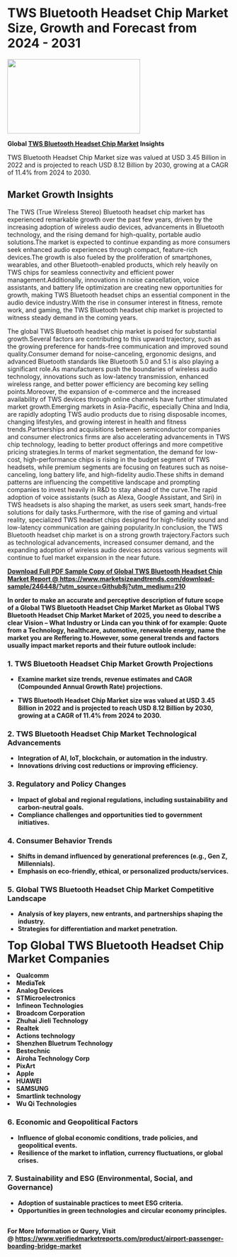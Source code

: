<H1>TWS Bluetooth Headset Chip Market Size, Growth and Forecast from 2024 - 2031</H1><img class="aligncenter size-medium wp-image-584254" src="https://thirdeyenews.in/wp-content/uploads/2024/09/Global-Market-Research-300x168.jpeg" alt="" width="300" height="168" /><p><strong>Global&nbsp;<a href="https://www.marketsizeandtrends.com/download-sample/246448/?utm_source=Github8j?utm_medium=210">TWS Bluetooth Headset Chip Market</a> Insights</strong></p><p>TWS Bluetooth Headset Chip Market size was valued at USD 3.45 Billion in 2022 and is projected to reach USD 8.12 Billion by 2030, growing at a CAGR of 11.4% from 2024 to 2030.</p><p><h2>Market Growth Insights</h2> <p>The TWS (True Wireless Stereo) Bluetooth headset chip market has experienced remarkable growth over the past few years, driven by the increasing adoption of wireless audio devices, advancements in Bluetooth technology, and the rising demand for high-quality, portable audio solutions.The market is expected to continue expanding as more consumers seek enhanced audio experiences through compact, feature-rich devices.The growth is also fueled by the proliferation of smartphones, wearables, and other Bluetooth-enabled products, which rely heavily on TWS chips for seamless connectivity and efficient power management.Additionally, innovations in noise cancellation, voice assistants, and battery life optimization are creating new opportunities for growth, making TWS Bluetooth headset chips an essential component in the audio device industry.With the rise in consumer interest in fitness, remote work, and gaming, the TWS Bluetooth headset chip market is projected to witness steady demand in the coming years.</p> <p><strong><a href="#"></a></strong></p> <p>The global TWS Bluetooth headset chip market is poised for substantial growth.Several factors are contributing to this upward trajectory, such as the growing preference for hands-free communication and improved sound quality.Consumer demand for noise-canceling, ergonomic designs, and advanced Bluetooth standards like Bluetooth 5.0 and 5.1 is also playing a significant role.As manufacturers push the boundaries of wireless audio technology, innovations such as low-latency transmission, enhanced wireless range, and better power efficiency are becoming key selling points.Moreover, the expansion of e-commerce and the increased availability of TWS devices through online channels have further stimulated market growth.Emerging markets in Asia-Pacific, especially China and India, are rapidly adopting TWS audio products due to rising disposable incomes, changing lifestyles, and growing interest in health and fitness trends.Partnerships and acquisitions between semiconductor companies and consumer electronics firms are also accelerating advancements in TWS chip technology, leading to better product offerings and more competitive pricing strategies.In terms of market segmentation, the demand for low-cost, high-performance chips is rising in the budget segment of TWS headsets, while premium segments are focusing on features such as noise-canceling, long battery life, and high-fidelity audio.These shifts in demand patterns are influencing the competitive landscape and prompting companies to invest heavily in R&D to stay ahead of the curve.The rapid adoption of voice assistants (such as Alexa, Google Assistant, and Siri) in TWS headsets is also shaping the market, as users seek smart, hands-free solutions for daily tasks.Furthermore, with the rise of gaming and virtual reality, specialized TWS headset chips designed for high-fidelity sound and low-latency communication are gaining popularity.In conclusion, the TWS Bluetooth headset chip market is on a strong growth trajectory.Factors such as technological advancements, increased consumer demand, and the expanding adoption of wireless audio devices across various segments will continue to fuel market expansion in the near future.</p> <p><strong><a href="#"></p><p><span class=""><strong>Download Full PDF Sample Copy of Global TWS Bluetooth Headset Chip Market Report</strong> @ <a href="https://www.marketsizeandtrends.com/download-sample/246448/?utm_source=Github8j?utm_medium=210" target="_blank">https://www.marketsizeandtrends.com/download-sample/246448/?utm_source=Github8j?utm_medium=210</a></span></p><p>In order to make an accurate and perceptive description of future scope of a Global&nbsp;TWS Bluetooth Headset Chip Market Market as Global&nbsp;TWS Bluetooth Headset Chip Market Market of 2025, you need to describe a clear Vision &ndash; What Industry or Linda can you think of for example: Quote from a Technology, healthcare, automotive, renewable energy, name the market you are Reffering to.However, some general trends and factors usually impact market reports and their future outlook include:</p><h3>1.&nbsp;<strong>TWS Bluetooth Headset Chip Market Growth Projections</strong></h3><ul><li>Examine market size trends, revenue estimates and CAGR (Compounded Annual Growth Rate) projections.</li><li><p>TWS Bluetooth Headset Chip Market size was valued at USD 3.45 Billion in 2022 and is projected to reach USD 8.12 Billion by 2030, growing at a CAGR of 11.4% from 2024 to 2030.</p></li></ul><h3>2.&nbsp;<strong>TWS Bluetooth Headset Chip Market Technological Advancements</strong></h3><ul><li>Integration of AI, IoT, blockchain, or automation in the industry.</li><li>Innovations driving cost reductions or improving efficiency.</li></ul><h3>3.&nbsp;<strong>Regulatory and Policy Changes</strong></h3><ul><li>Impact of global and regional regulations, including sustainability and carbon-neutral goals.</li><li>Compliance challenges and opportunities tied to government initiatives.</li></ul><h3>4.&nbsp;<strong>Consumer Behavior Trends</strong></h3><ul><li>Shifts in demand influenced by generational preferences (e.g., Gen Z, Millennials).</li><li>Emphasis on eco-friendly, ethical, or personalized products/services.</li></ul><h3>5.&nbsp;<strong>Global TWS Bluetooth Headset Chip Market Competitive Landscape</strong></h3><ul><li>Analysis of key players, new entrants, and partnerships shaping the industry.</li><li>Strategies for differentiation and market penetration.</li></ul><p data-pm-slice="1 1 []"><span style="color: inherit; font-family: inherit; font-size: 25px;">Top Global TWS Bluetooth Headset Chip Market Companies</span></p><div class="" data-test-id=""><p><li>Qualcomm</li><li> MediaTek</li><li> Analog Devices</li><li> STMicroelectronics</li><li> Infineon Technologies</li><li> Broadcom Corporation</li><li> Zhuhai Jieli Technology</li><li> Realtek</li><li> Actions technology</li><li> Shenzhen Bluetrum Technology</li><li> Bestechnic</li><li> Airoha Technology Corp</li><li> PixArt</li><li> Apple</li><li> HUAWEI</li><li> SAMSUNG</li><li> Smartlink technology</li><li> Wu Qi Technologies</li></p></div><h3>6.&nbsp;<strong>Economic and Geopolitical Factors</strong></h3><ul><li>Influence of global economic conditions, trade policies, and geopolitical events.</li><li>Resilience of the market to inflation, currency fluctuations, or global crises.</li></ul><h3>7.&nbsp;<strong>Sustainability and ESG (Environmental, Social, and Governance)</strong></h3><ul><li>Adoption of sustainable practices to meet ESG criteria.</li><li>Opportunities in green technologies and circular economy principles.</li></ul><h2><strong style="font-size: 14px;">For More Information or Query, Visit @&nbsp;</strong><a style="background-color: #ffffff; font-size: 14px;" href="https://www.marketsizeandtrends.com/report/tws-bluetooth-headset-chip-market/" target="_blank">https://www.verifiedmarketreports.com/product/airport-passenger-boarding-bridge-market</a></h2>